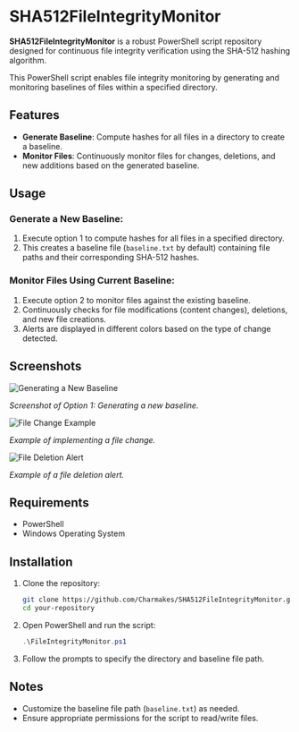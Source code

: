 # SHA512FileIntegrityMonitor

**SHA512FileIntegrityMonitor** is a robust PowerShell script repository designed for continuous file integrity verification using the SHA-512 hashing algorithm.

This PowerShell script enables file integrity monitoring by generating and monitoring baselines of files within a specified directory.

## Features

- **Generate Baseline**: Compute hashes for all files in a directory to create a baseline.
- **Monitor Files**: Continuously monitor files for changes, deletions, and new additions based on the generated baseline.

## Usage

### Generate a New Baseline:

1. Execute option 1 to compute hashes for all files in a specified directory.
2. This creates a baseline file (`baseline.txt` by default) containing file paths and their corresponding SHA-512 hashes.

### Monitor Files Using Current Baseline:

1. Execute option 2 to monitor files against the existing baseline.
2. Continuously checks for file modifications (content changes), deletions, and new file creations.
3. Alerts are displayed in different colors based on the type of change detected.

## Screenshots

![Generating a New Baseline](https://media.discordapp.net/attachments/1110683056349651047/1253440831302406234/3.JPG?ex=6675dd3d&is=66748bbd&hm=e9c49b80dc31050d4f23661b44524904120e753ead5eecb982a311b10f7151dd&=&format=webp&width=1440&height=387)

_Screenshot of Option 1: Generating a new baseline._

![File Change Example](https://media.discordapp.net/attachments/1110683056349651047/1253440830815867020/1.JPG?ex=6675dd3d&is=66748bbd&hm=cc9cb65b7605661d15cf0e1ad4d0aa9ca705f95334e42a4fef63393d35a64aa7&=&format=webp&width=1440&height=421)

_Example of implementing a file change._

![File Deletion Alert](https://media.discordapp.net/attachments/1110683056349651047/1253440831084564621/2.JPG?ex=6675dd3d&is=66748bbd&hm=25816fad636b24f0f8cb10bf9f497022cfdb3e21b5d109606c5682d97ef56be4&=&format=webp&width=1440&height=443)

_Example of a file deletion alert._

## Requirements

- PowerShell
- Windows Operating System

## Installation

1. Clone the repository:
   ```bash
   git clone https://github.com/Charmakes/SHA512FileIntegrityMonitor.git
   cd your-repository
   ```

2. Open PowerShell and run the script:
   ```powershell
   .\FileIntegrityMonitor.ps1
   ```

3. Follow the prompts to specify the directory and baseline file path.

## Notes

- Customize the baseline file path (`baseline.txt`) as needed.
- Ensure appropriate permissions for the script to read/write files.
